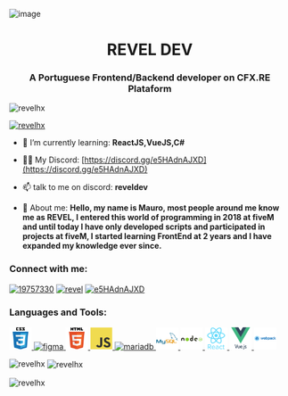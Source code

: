 ![image](https://github.com/REVELHX/REVELHX/assets/64117754/2fa24509-4eb4-4659-b217-b6ee3e8b7ccd)
<h1 align="center">REVEL DEV</h1>
<h3 align="center">A Portuguese Frontend/Backend developer on CFX.RE Plataform</h3>
<p align="left"> <img src="https://komarev.com/ghpvc/?username=revelhx&label=Profile%20views&color=0e75b6&style=flat" alt="revelhx" /> </p>

<p align="left"> <a href="https://github.com/ryo-ma/github-profile-trophy"><img src="https://github-profile-trophy.vercel.app/?username=revelhx" alt="revelhx" /></a> </p>

- 🌱 I’m currently learning: **ReactJS,VueJS,C#**

- 👨‍💻 My Discord: [https://discord.gg/e5HAdnAJXD](https://discord.gg/e5HAdnAJXD)

- 📫 talk to me on discord: **reveldev**

- 📄 About me: **Hello, my name is Mauro, most people around me know me as REVEL, I entered this world of programming in 2018 at fiveM and until today I have only developed scripts and participated in projects at fiveM, I started learning FrontEnd at 2 years and I have expanded my knowledge ever since.**

<h3 align="left">Connect with me:</h3>
<p align="left">
<a href="https://stackoverflow.com/users/19757330" target="blank"><img align="center" src="https://raw.githubusercontent.com/rahuldkjain/github-profile-readme-generator/master/src/images/icons/Social/stack-overflow.svg" alt="19757330" height="30" width="40" /></a>
<a href="https://www.youtube.com/channel/UCVTGobYxf5O4E0iXTAnA2lQ" target="blank"><img align="center" src="https://raw.githubusercontent.com/rahuldkjain/github-profile-readme-generator/master/src/images/icons/Social/youtube.svg" alt="revel" height="30" width="40" /></a>
<a href="https://discord.gg/e5HAdnAJXD" target="blank"><img align="center" src="https://raw.githubusercontent.com/rahuldkjain/github-profile-readme-generator/master/src/images/icons/Social/discord.svg" alt="e5HAdnAJXD" height="30" width="40" /></a>
</p>

<h3 align="left">Languages and Tools:</h3>
<p align="left"> <a href="https://www.w3schools.com/css/" target="_blank" rel="noreferrer"> <img src="https://raw.githubusercontent.com/devicons/devicon/master/icons/css3/css3-original-wordmark.svg" alt="css3" width="40" height="40"/> </a> <a href="https://www.figma.com/" target="_blank" rel="noreferrer"> <img src="https://www.vectorlogo.zone/logos/figma/figma-icon.svg" alt="figma" width="40" height="40"/> </a> <a href="https://www.w3.org/html/" target="_blank" rel="noreferrer"> <img src="https://raw.githubusercontent.com/devicons/devicon/master/icons/html5/html5-original-wordmark.svg" alt="html5" width="40" height="40"/> </a> <a href="https://developer.mozilla.org/en-US/docs/Web/JavaScript" target="_blank" rel="noreferrer"> <img src="https://raw.githubusercontent.com/devicons/devicon/master/icons/javascript/javascript-original.svg" alt="javascript" width="40" height="40"/> </a> <a href="https://mariadb.org/" target="_blank" rel="noreferrer"> <img src="https://www.vectorlogo.zone/logos/mariadb/mariadb-icon.svg" alt="mariadb" width="40" height="40"/> </a> <a href="https://www.mysql.com/" target="_blank" rel="noreferrer"> <img src="https://raw.githubusercontent.com/devicons/devicon/master/icons/mysql/mysql-original-wordmark.svg" alt="mysql" width="40" height="40"/> </a> <a href="https://nodejs.org" target="_blank" rel="noreferrer"> <img src="https://raw.githubusercontent.com/devicons/devicon/master/icons/nodejs/nodejs-original-wordmark.svg" alt="nodejs" width="40" height="40"/> </a> <a href="https://reactjs.org/" target="_blank" rel="noreferrer"> <img src="https://raw.githubusercontent.com/devicons/devicon/master/icons/react/react-original-wordmark.svg" alt="react" width="40" height="40"/> </a> <a href="https://vuejs.org/" target="_blank" rel="noreferrer"> <img src="https://raw.githubusercontent.com/devicons/devicon/master/icons/vuejs/vuejs-original-wordmark.svg" alt="vuejs" width="40" height="40"/> </a> <a href="https://webpack.js.org" target="_blank" rel="noreferrer"> <img src="https://raw.githubusercontent.com/devicons/devicon/d00d0969292a6569d45b06d3f350f463a0107b0d/icons/webpack/webpack-original-wordmark.svg" alt="webpack" width="40" height="40"/> </a> </p>

<p><img align="left" src="https://github-readme-stats.vercel.app/api/top-langs?username=revelhx&show_icons=true&locale=en&layout=compact&theme=dark" alt="revelhx" /></p>

<p>&nbsp;<img align="center" src="https://github-readme-stats.vercel.app/api?username=revelhx&show_icons=true&locale=en&theme=dark" alt="revelhx" /></p>

<p><img align="center" src="https://github-readme-streak-stats.herokuapp.com/?user=revelhx&theme=dark&mode=weekly" alt="revelhx" /></p>
